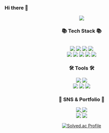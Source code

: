 ### Hi there 👋
<div align=center>
<img src="https://capsule-render.vercel.app/api?type=wave&color=auto&height=300&section=header&text=문정현%20&fontSize=90" />
<div>
<div align=center>
	<h3>📚 Tech Stack 📚</h3>
</div>
<br>
<div align="center">
	<img src="https://img.shields.io/badge/Java-007396?style=flat&logo=Conda-Forge&logoColor=white" />
	<img src="https://img.shields.io/badge/Spring-6DB33F?style=flat&logo=Spring&logoColor=white" />
	<img src="https://img.shields.io/badge/JavaScript-F7DF1E?style=flat&logo=JavaScript&logoColor=white" />
<img src="https://img.shields.io/badge/python-3776ab?style=flat&logo=python&logoColor=white" />
	<br>
	<img src="https://img.shields.io/badge/postgresql-4169E1?style=flat&logo=postgresql&logoColor=white" />
<img src="https://img.shields.io/badge/react-61DAFB?style=flat&logo=React&logoColor=white" />
<img src="https://img.shields.io/badge/typescript-3178c6?style=flat&logo=TypeScript&logoColor=white" />
<img src="https://img.shields.io/badge/vue.js-4fc08d?style=flat&logo=vue.js&logoColor=white" />
<img src="https://img.shields.io/badge/kotlin-7f52ff?style=flat&logo=kotlin&logoColor=white" />
	
</div>

 <div align=center>
	<h3>🛠 Tools 🛠</h3>
</div>
<div align=center>
	<img src="https://img.shields.io/badge/IntelliJ%20IDEA-2C2255?style=flat&logo=IntelliJ IDEA&logoColor=white" />
	<img src="https://img.shields.io/badge/Visual%20Studio%20Code-007ACC?style=flat&logo=VisualStudioCode&logoColor=white" />
	<br>
	<img src="https://img.shields.io/badge/Android Studio-3ddc84?style=flat&logo=Android Studio&logoColor=white" />
	<img src="https://img.shields.io/badge/AWS-232F3E?style=flat&logo=AmazonAWS&logoColor=white" />
	<img src="https://img.shields.io/badge/GitHub-181717?style=flat&logo=GitHub&logoColor=white" />
</div>  

<div align=center>
	<h3>🎨 SNS & Portfolio 🎨</h3>
<a href="mailto:rulmoon7@gmail.com">
		<img src="https://img.shields.io/badge/Mail-30B980?style=flat&logo=Gmail&logoColor=white" />
	</a>
	<a href="https://www.notion.so/Portfolio-f1b75220ee794f96b6db421283d04947">
		<img src="https://img.shields.io/badge/Notion-000000?style=flat&logo=Notion&logoColor=white" />
	</a>
</div>	
	
<img src="https://github-readme-stats.vercel.app/api/top-langs/?username=Tkfrnfl&layout=compact&exclude_repo=knn">
<img src="https://github-readme-stats.vercel.app/api?username=Tkfrnfl&show_icons=true">

[![Solved.ac Profile](http://mazassumnida.wtf/api/v2/generate_badge?boj=rul64)](https://solved.ac/rul64/)

<!--
**Tkfrnfl/Tkfrnfl** is a ✨ _special_ ✨ repository because its `README.md` (this file) appears on your GitHub profile.

Here are some ideas to get you started:

- 🔭 I’m currently working on ...
- 🌱 I’m currently learning ...
- 👯 I’m looking to collaborate on ...
- 🤔 I’m looking for help with ...
- 💬 Ask me about ...
- 📫 How to reach me: ...
- 😄 Pronouns: ...
- ⚡ Fun fact: ...
-->
